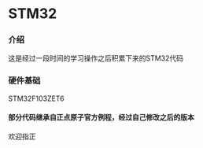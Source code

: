 # STM32
### 介绍
这是经过一段时间的学习操作之后积累下来的STM32代码
### 硬件基础
STM32F103ZET6
#### 部分代码继承自正点原子官方例程，经过自己修改之后的版本
欢迎指正
